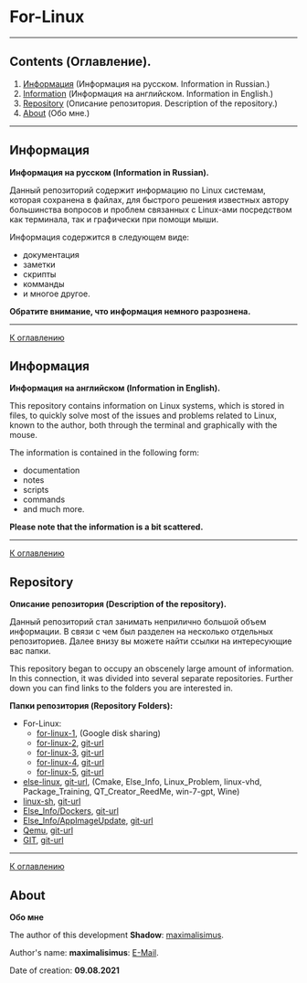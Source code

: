 # For-Linux

****************************

<a name="Oglavlenie"></a>

## Contents (Оглавление).

1. [Информация](#RusInfo) (Информация на русском. Information in Russian.)
2. [Information](#EngInfo) (Информация на английском. Information in English.)
3. [Repository](#Repos) (Описание репозитория. Description of the repository.)
4. [About](#About) (Обо мне.)

****************************

## <a name="RusInfo">Информация</a>

**Информация на русском (Information in Russian).**

Данный репозиторий содержит информацию по Linux системам, которая сохранена в файлах, для быстрого решения известных автору большинства вопросов и проблем связанных с Linux-ами посредством как терминала, так и графически при помощи мыши.

Информация содержится в следующем виде:
* документация
* заметки
* скрипты
* комманды
* и многое другое.

**Обратите внимание, что информация немного разрознена.**

---

[К оглавлению](#Oglavlenie)

## <a name="EngInfo">Информация</a>

**Информация на английском (Information in English).**

This repository contains information on Linux systems, which is stored in files, to quickly solve most of the issues and problems related to Linux, known to the author, both through the terminal and graphically with the mouse.

The information is contained in the following form:
* documentation
* notes
* scripts
* commands
* and much more.

**Please note that the information is a bit scattered.**

---

[К оглавлению](#Oglavlenie)

## <a name="Repos">Repository</a>

**Описание репозитория (Description of the repository).**

Данный репозиторий стал занимать неприлично большой объем информации. В связи с чем был разделен на несколько отдельных репозиториев. Далее внизу вы можете найти ссылки на интересующие вас папки.

This repository began to occupy an obscenely large amount of information. In this connection, it was divided into several separate repositories. Further down you can find links to the folders you are interested in.

**Папки репозитория (Repository Folders):**
* For-Linux:
	* [for-linux-1](https://drive.google.com/drive/folders/1DcuabKY2MKfzk1fUIJv6dpS-MTlSUV3A?usp=sharing), (Google disk sharing)
	* [for-linux-2](https://github.com/maximalisimus/for-linux-2), [git-url](https://github.com/maximalisimus/for-linux-2.git)
	* [for-linux-3](https://github.com/maximalisimus/for-linux-3), [git-url](https://github.com/maximalisimus/for-linux-3.git)
	* [for-linux-4](https://github.com/maximalisimus/for-linux-4), [git-url](https://github.com/maximalisimus/for-linux-4.git)
	* [for-linux-5](https://github.com/maximalisimus/for-linux-5), [git-url](https://github.com/maximalisimus/for-linux-5.git)
* [else-linux](https://github.com/maximalisimus/else-linux), [git-url](https://github.com/maximalisimus/else-linux.git), (Cmake, Else_Info, Linux_Problem, linux-vhd, Package_Training, QT_Creator_ReedMe, win-7-gpt, Wine)
* [linux-sh](https://github.com/maximalisimus/linux-sh), [git-url](https://github.com/maximalisimus/linux-sh.git)
* [Else_Info/Dockers](https://github.com/maximalisimus/Docker-notes), [git-url](https://github.com/maximalisimus/Docker-notes.git)
* [Else_Info/AppImageUpdate](https://github.com/maximalisimus/AppImage-Update), [git-url](https://github.com/maximalisimus/AppImage-Update.git)
* [Qemu](https://github.com/maximalisimus/qemu-notes), [git-url](https://github.com/maximalisimus/qemu-notes.git)
* [GIT](https://github.com/maximalisimus/git-notes), [git-url](https://github.com/maximalisimus/git-notes.git)

---

[К оглавлению](#Oglavlenie)

## <a name="About">About</a>

**Обо мне**

The author of this development **Shadow**: [maximalisimus](https://github.com/maximalisimus).

Author's name: **maximalisimus**: [E-Mail](mailto:maximalis171091@yandex.ru).

Date of creation: **09.08.2021**


